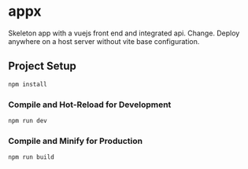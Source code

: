 # appx

Skeleton app with a vuejs front end and integrated api.  Change. Deploy anywhere on a host server without vite base configuration.

## Project Setup

```sh
npm install
```

### Compile and Hot-Reload for Development

```sh
npm run dev
```

### Compile and Minify for Production

```sh
npm run build
```
